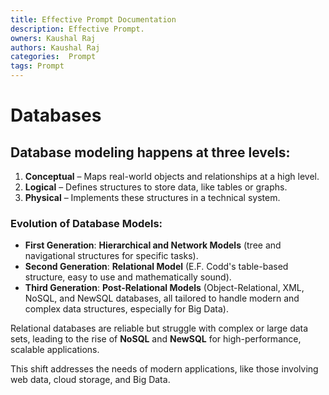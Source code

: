 ```yaml
---
title: Effective Prompt Documentation
description: Effective Prompt.
owners: Kaushal Raj
authors: Kaushal Raj
categories:  Prompt
tags: Prompt
---
```


# Databases

## Database modeling happens at three levels:

1. **Conceptual** – Maps real-world objects and relationships at a high level.
2. **Logical** – Defines structures to store data, like tables or graphs.
3. **Physical** – Implements these structures in a technical system.

### Evolution of Database Models:
- **First Generation**: **Hierarchical and Network Models** (tree and navigational structures for specific tasks).
- **Second Generation**: **Relational Model** (E.F. Codd's table-based structure, easy to use and mathematically sound).
- **Third Generation**: **Post-Relational Models** (Object-Relational, XML, NoSQL, and NewSQL databases, all tailored to handle modern and complex data structures, especially for Big Data).

Relational databases are reliable but struggle with complex or large data sets, leading to the rise of **NoSQL** and **NewSQL** for high-performance, scalable applications. 

This shift addresses the needs of modern applications, like those involving web data, cloud storage, and Big Data.